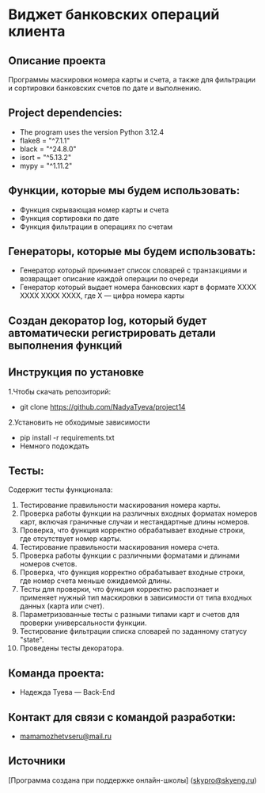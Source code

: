 # Виджет банковских операций клиента
## Описание проекта
Программы маскировки номера карты и счета, а также для фильтрации 
и сортировки банковских счетов по дате и выполнению.
## Project dependencies:
* The program uses the version Python 3.12.4
* flake8 = "^7.1.1"
* black = "^24.8.0"
* isort = "^5.13.2"
* mypy = "^1.11.2"
## Функции, которые мы будем использовать:
* Функция скрывающая номер карты и счета
* Функция сортировки по дате
* Функция фильтрации в операциях по счетам

## Генераторы, которые мы будем использовать:
* Генератор который принимает список словарей с транзакциями и возвращает описание каждой операции по очереди
* Генератор который выдает номера банковских карт в формате XXXX XXXX XXXX XXXX, где X — цифра номера карты

## Создан декоратор log, который будет автоматически регистрировать детали выполнения функций

## Инструкция по установке
1.Чтобы скачать репозиторий:
* git clone https://github.com/NadyaTyeva/project14

2.Установить не обходимые зависимости
* pip install -r requirements.txt
* Немного подождать

## Тесты: 
Содержит тесты функционала:
1. Тестирование правильности маскирования номера карты.
2. Проверка работы функции на различных входных форматах номеров карт, включая граничные случаи и нестандартные длины номеров.
3. Проверка, что функция корректно обрабатывает входные строки, где отсутствует номер карты.
4. Тестирование правильности маскирования номера счета.
5. Проверка работы функции с различными форматами и длинами номеров счетов.
6. Проверка, что функция корректно обрабатывает входные строки, где номер счета меньше ожидаемой длины.
7. Тесты для проверки, что функция корректно распознает и применяет нужный тип маскировки в зависимости от типа входных данных (карта или счет).
8. Параметризованные тесты с разными типами карт и счетов для проверки универсальности функции.
9. Тестирование фильтрации списка словарей по заданному статусу "state".
10. Проведены тесты декоратора.

## Команда проекта:
* Надежда Туева — Back-End 
## Контакт для связи с командой разработки:
* mamamozhetvseru@mail.ru
## Источники
[Программа создана при поддержке онлайн-школы] (skypro@skyeng.ru)

